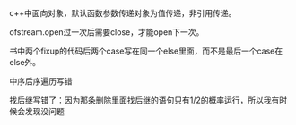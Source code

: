 c++中面向对象，默认函数参数传递对象为值传递，非引用传递。

ofstream.open过一次后需要close，才能open下一次。

书中两个fixup的代码后两个case写在同一个else里面，而不是最后一个case在else外。

中序后序遍历写错



找后继写错了：因为那条删除里面找后继的语句只有1/2的概率运行，所以我有时候会发现没问题